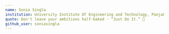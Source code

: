 ```yaml
---
name: Sonia Singla
institution: University Institute Of Engineering and Technology, Panjab University
quote: Don't leave your ambitions half-baked - “Just Do It.” 💜 
github_user: soniasingla
---
```

